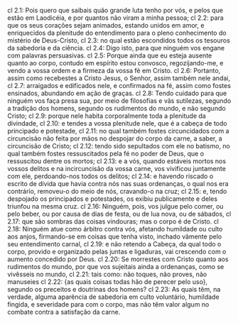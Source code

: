 cl 2.1: Pois quero que saibais quão grande luta tenho por vós, e pelos que estão em Laodicéia, e por quantos não viram a minha pessoa;
cl 2.2: para que os seus corações sejam animados, estando unidos em amor, e enriquecidos da plenitude do entendimento para o pleno conhecimento do mistério de Deus-Cristo,
cl 2.3: no qual estão escondidos todos os tesouros da sabedoria e da ciência.
cl 2.4: Digo isto, para que ninguém vos engane com palavras persuasivas.
cl 2.5: Porque ainda que eu esteja ausente quanto ao corpo, contudo em espírito estou convosco, regozijando-me, e vendo a vossa ordem e a firmeza da vossa fé em Cristo.
cl 2.6: Portanto, assim como recebestes a Cristo Jesus, o Senhor, assim também nele andai,
cl 2.7: arraigados e edificados nele, e confirmados na fé, assim como fostes ensinados, abundando em ação de graças.
cl 2.8: Tendo cuidado para que ninguém vos faça presa sua, por meio de filosofias e vãs sutilezas, segundo a tradição dos homens, segundo os rudimentos do mundo, e não segundo Cristo;
cl 2.9: porque nele habita corporalmente toda a plenitude da divindade,
cl 2.10: e tendes a vossa plenitude nele, que é a cabeça de todo principado e potestade,
cl 2.11: no qual também fostes circuncidados com a circuncisão não feita por mãos no despojar do corpo da carne, a saber, a circuncisão de Cristo;
cl 2.12: tendo sido sepultados com ele no batismo, no qual também fostes ressuscitados pela fé no poder de Deus, que o ressuscitou dentre os mortos;
cl 2.13: e a vós, quando estáveis mortos nos vossos delitos e na incircuncisão da vossa carne, vos vivificou juntamente com ele, perdoando-nos todos os delitos;
cl 2.14: e havendo riscado o escrito de dívida que havia contra nós nas suas ordenanças, o qual nos era contrário, removeu-o do meio de nós, cravando-o na cruz;
cl 2.15: e, tendo despojado os principados e potestades, os exibiu publicamente e deles triunfou na mesma cruz.
cl 2.16: Ninguém, pois, vos julgue pelo comer, ou pelo beber, ou por causa de dias de festa, ou de lua nova, ou de sábados,
cl 2.17: que são sombras das coisas vindouras; mas o corpo é de Cristo.
cl 2.18: Ninguém atue como árbitro contra vós, afetando humildade ou culto aos anjos, firmando-se em coisas que tenha visto, inchado vãmente pelo seu entendimento carnal,
cl 2.19: e não retendo a Cabeça, da qual todo o corpo, provido e organizado pelas juntas e ligaduras, vai crescendo com o aumento concedido por Deus.
cl 2.20: Se morrestes com Cristo quanto aos rudimentos do mundo, por que vos sujeitais ainda a ordenanças, como se vivêsseis no mundo,
cl 2.21: tais como: não toques, não proves, não manuseies
cl 2.22: {as quais coisas todas hão de perecer pelo uso}, segundo os preceitos e doutrinas dos homens?
cl 2.23: As quais têm, na verdade, alguma aparência de sabedoria em culto voluntário, humildade fingida, e severidade para com o corpo, mas não têm valor algum no combate contra a satisfação da carne.
